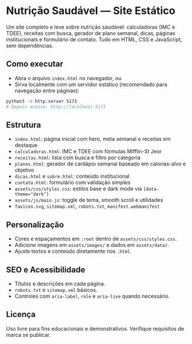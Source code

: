 # Nutrição Saudável — Site Estático

Um site completo e leve sobre nutrição saudável: calculadoras (IMC e TDEE), receitas com busca, gerador de plano semanal, dicas, páginas institucionais e formulário de contato. Tudo em HTML, CSS e JavaScript, sem dependências.

## Como executar

- Abra o arquivo `index.html` no navegador, ou
- Sirva localmente com um servidor estático (recomendado para navegação entre páginas):

```bash
python3 -m http.server 5173
# Depois acesse: http://localhost:5173
```

## Estrutura

- `index.html`: página inicial com hero, meta semanal e receitas em destaque
- `calculadoras.html`: IMC e TDEE com fórmulas Mifflin-St Jeor
- `receitas.html`: lista com busca e filtro por categoria
- `planos.html`: gerador de cardápio semanal baseado em calorias-alvo e objetivo
- `dicas.html` e `sobre.html`: conteúdo institucional
- `contato.html`: formulário com validação simples
- `assets/css/styles.css`: estilos base e dark mode via `[data-theme="dark"]`
- `assets/js/main.js`: toggle de tema, smooth scroll e utilidades
- `favicon.svg`, `sitemap.xml`, `robots.txt`, `manifest.webmanifest`

## Personalização

- Cores e espaçamentos em `:root` dentro de `assets/css/styles.css`.
- Adicione imagens em `assets/images/` e dados em `assets/data/`.
- Ajuste textos e conteúdo diretamente nos `.html`.

## SEO e Acessibilidade

- Títulos e descrições em cada página.
- `robots.txt` e `sitemap.xml` básicos.
- Controles com `aria-label`, `role` e `aria-live` quando necessário.

## Licença

Uso livre para fins educacionais e demonstrativos. Verifique requisitos de marca se publicar.
